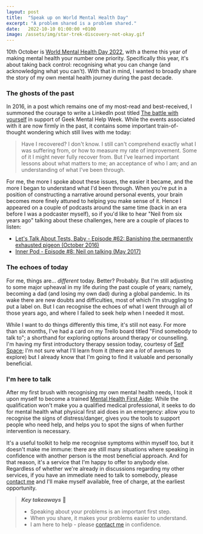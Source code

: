 ```yaml
---
layout: post
title:  "Speak up on World Mental Health Day"
excerpt: "A problem shared is a problem shared."
date:   2022-10-10 01:00:00 +0100
image: /assets/img/star-trek-discovery-not-okay.gif
---
```


10th October is [World Mental Health Day 2022](https://mentalhealth-uk.org/get-involved/mental-health-awareness-days/world-mental-health-day-2022/), with a theme this year of making mental health your number one priority. Specifically this year, it's about taking back control: recognising what you can change (and acknowledging what you can't). With that in mind, I wanted to broadly share the story of my own mental health journey during the past decade.

### The ghosts of the past

In 2016, in a post which remains one of my most-read and best-received, I summoned the courage to write a LinkedIn post titled [The battle with yourself](https://linkedin.com/m/pulse/battle-yourself-neil-studd) in support of Geek Mental Help Week. While the events associated with it are now firmly in the past, it contains some important train-of-thought wondering which still lives with me today:

> Have I recovered? I don't know. I still can't comprehend exactly what I was suffering from, or how to measure my rate of improvement. Some of it I might never fully recover from. But I've learned important lessons about what matters to me; an acceptance of who I am; and an understanding of what I've been through.

For me, the more I spoke about these issues, the easier it became, and the more I began to understand what I'd been through. When you're put in a position of constructing a narrative around personal events, your brain becomes more finely attuned to helping you make sense of it. Hence I appeared on a couple of podcasts around the same time (back in an era before I was a podcaster myself), so if you'd like to hear "Neil from six years ago" talking about these challenges, here are a couple of places to listen:

* [Let's Talk About Tests, Baby - Episode #62: Banishing the permanently exhausted pigeon (October 2016)](https://testingpodcast.com/ep-62-banishing-the-permanently-exhausted-pigeon/)
* [Inner Pod - Episode #8: Neil on talking (May 2017)](https://www.podchaser.com/podcasts/inner-pod-232914/episodes/episode-8-neil-on-talking-17857194)

### The echoes of today

For me, things are... _different_ today. Better? Probably. But I'm still adjusting to some major upheaval in my life during the past couple of years; namely, becoming a dad (and losing my own dad) during a global pandemic. In its wake there are new doubts and difficulties, most of which I'm struggling to put a label on. But I can recognise the echoes of what I went through all of those years ago, and where I failed to seek help when I needed it most.

While I want to do things differently this time, it's still not easy. For more than six months, I've had a card on my Trello board titled "Find somebody to talk to"; a shorthand for exploring options around therapy or counselling. I'm having my first introductory therapy session today, courtesy of [Self Space](https://theselfspace.com/); I'm not sure what I'll learn from it (there are a _lot_ of avenues to explore) but I already know that I'm going to find it valuable and personally beneficial.

### I'm here to talk

After my first brush with recognising my own mental health needs, I took it upon myself to become a trained [Mental Health First Aider](https://mhfaengland.org/). While the qualification won't make you a qualified medical professional, it seeks to do for mental health what physical first aid does in an emergency: allow you to recognise the signs of distress/danger, gives you the tools to support people who need help, and helps you to spot the signs of when further intervention is necessary.

It's a useful toolkit to help me recognise symptoms within myself too, but it doesn't make me immune: there are still many situations where speaking in confidence with another person is the most beneficial approach. And for that reason, it's a service that I'm happy to offer to anybody else. Regardless of whether we're already in discussions regarding my other services, if you have an immediate need to talk to somebody, please [contact me](/contact) and I'll make myself available, free of charge, at the earliest opportunity.

> **_Key takeaways_** 📝  
> * Speaking about your problems is an important first step.
> * When you share, it makes your problems easier to understand.
> * I am here to help - please [contact me](/contact) in confidence.
